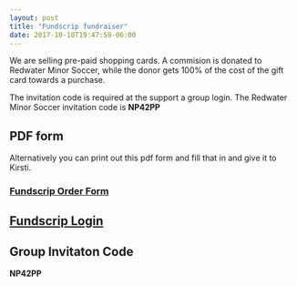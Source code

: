 ```yaml
---
layout: post
title: "Fundscrip fundraiser"
date: 2017-10-18T19:47:59-06:00
---
```


We are selling pre-paid shopping cards. A commision is donated to Redwater Minor Soccer, while the donor gets 100% of the cost of the gift card towards a purchase. 

The invitation code is required at the support a group login. The Redwater Minor Soccer invitation code is **NP42PP**

## PDF form
Alternatively you can print out this pdf form and fill that in and give it to Kirsti.

### [Fundscrip Order Form][order]

## [Fundscrip Login][link]

## Group Invitaton Code
**NP42PP**

[link]: https://www.fundscrip.com/support-a-group 
[order]: http://redwatersoccer.ca/POF_38361_AB_20171019125951662.pdf
